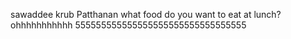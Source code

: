 sawaddee krub Patthanan
what food do you want to eat at lunch?
ohhhhhhhhhhh
555555555555555555555555555555555